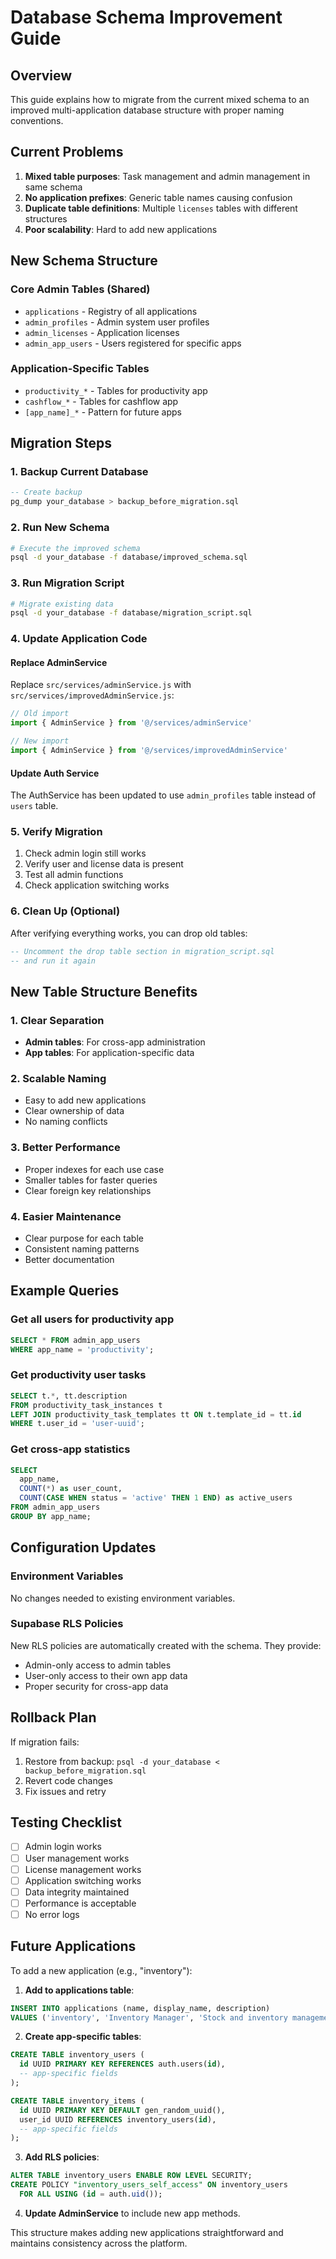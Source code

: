 # Database Schema Improvement Guide

## Overview

This guide explains how to migrate from the current mixed schema to an improved multi-application database structure with proper naming conventions.

## Current Problems

1. **Mixed table purposes**: Task management and admin management in same schema
2. **No application prefixes**: Generic table names causing confusion
3. **Duplicate table definitions**: Multiple `licenses` tables with different structures
4. **Poor scalability**: Hard to add new applications

## New Schema Structure

### Core Admin Tables (Shared)

- `applications` - Registry of all applications
- `admin_profiles` - Admin system user profiles
- `admin_licenses` - Application licenses
- `admin_app_users` - Users registered for specific apps

### Application-Specific Tables

- `productivity_*` - Tables for productivity app
- `cashflow_*` - Tables for cashflow app
- `[app_name]_*` - Pattern for future apps

## Migration Steps

### 1. Backup Current Database

```sql
-- Create backup
pg_dump your_database > backup_before_migration.sql
```

### 2. Run New Schema

```bash
# Execute the improved schema
psql -d your_database -f database/improved_schema.sql
```

### 3. Run Migration Script

```bash
# Migrate existing data
psql -d your_database -f database/migration_script.sql
```

### 4. Update Application Code

#### Replace AdminService

Replace `src/services/adminService.js` with `src/services/improvedAdminService.js`:

```javascript
// Old import
import { AdminService } from '@/services/adminService'

// New import
import { AdminService } from '@/services/improvedAdminService'
```

#### Update Auth Service

The AuthService has been updated to use `admin_profiles` table instead of `users` table.

### 5. Verify Migration

1. Check admin login still works
2. Verify user and license data is present
3. Test all admin functions
4. Check application switching works

### 6. Clean Up (Optional)

After verifying everything works, you can drop old tables:

```sql
-- Uncomment the drop table section in migration_script.sql
-- and run it again
```

## New Table Structure Benefits

### 1. Clear Separation

- **Admin tables**: For cross-app administration
- **App tables**: For application-specific data

### 2. Scalable Naming

- Easy to add new applications
- Clear ownership of data
- No naming conflicts

### 3. Better Performance

- Proper indexes for each use case
- Smaller tables for faster queries
- Clear foreign key relationships

### 4. Easier Maintenance

- Clear purpose for each table
- Consistent naming patterns
- Better documentation

## Example Queries

### Get all users for productivity app

```sql
SELECT * FROM admin_app_users
WHERE app_name = 'productivity';
```

### Get productivity user tasks

```sql
SELECT t.*, tt.description
FROM productivity_task_instances t
LEFT JOIN productivity_task_templates tt ON t.template_id = tt.id
WHERE t.user_id = 'user-uuid';
```

### Get cross-app statistics

```sql
SELECT
  app_name,
  COUNT(*) as user_count,
  COUNT(CASE WHEN status = 'active' THEN 1 END) as active_users
FROM admin_app_users
GROUP BY app_name;
```

## Configuration Updates

### Environment Variables

No changes needed to existing environment variables.

### Supabase RLS Policies

New RLS policies are automatically created with the schema. They provide:

- Admin-only access to admin tables
- User-only access to their own app data
- Proper security for cross-app data

## Rollback Plan

If migration fails:

1. Restore from backup: `psql -d your_database < backup_before_migration.sql`
2. Revert code changes
3. Fix issues and retry

## Testing Checklist

- [ ] Admin login works
- [ ] User management works
- [ ] License management works
- [ ] Application switching works
- [ ] Data integrity maintained
- [ ] Performance is acceptable
- [ ] No error logs

## Future Applications

To add a new application (e.g., "inventory"):

1. **Add to applications table**:

```sql
INSERT INTO applications (name, display_name, description)
VALUES ('inventory', 'Inventory Manager', 'Stock and inventory management');
```

2. **Create app-specific tables**:

```sql
CREATE TABLE inventory_users (
  id UUID PRIMARY KEY REFERENCES auth.users(id),
  -- app-specific fields
);

CREATE TABLE inventory_items (
  id UUID PRIMARY KEY DEFAULT gen_random_uuid(),
  user_id UUID REFERENCES inventory_users(id),
  -- app-specific fields
);
```

3. **Add RLS policies**:

```sql
ALTER TABLE inventory_users ENABLE ROW LEVEL SECURITY;
CREATE POLICY "inventory_users_self_access" ON inventory_users
  FOR ALL USING (id = auth.uid());
```

4. **Update AdminService** to include new app methods.

This structure makes adding new applications straightforward and maintains consistency across the platform.
